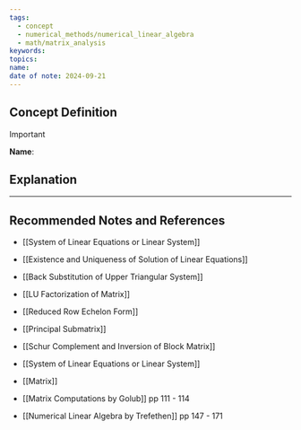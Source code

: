 ```yaml
---
tags:
  - concept
  - numerical_methods/numerical_linear_algebra
  - math/matrix_analysis
keywords: 
topics: 
name: 
date of note: 2024-09-21
---
```


## Concept Definition

>[!important]
>**Name**: 



## Explanation





-----------
##  Recommended Notes and References


- [[System of Linear Equations or Linear System]]
- [[Existence and Uniqueness of Solution of Linear Equations]]
- [[Back Substitution of Upper Triangular System]]
- [[LU Factorization of Matrix]]
- [[Reduced Row Echelon Form]]

- [[Principal Submatrix]]
- [[Schur Complement and Inversion of Block Matrix]]
- [[System of Linear Equations or Linear System]]
- [[Matrix]]


- [[Matrix Computations by Golub]] pp 111 - 114
- [[Numerical Linear Algebra by Trefethen]] pp 147 - 171 